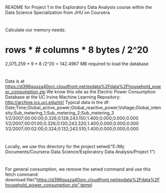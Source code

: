  README for Project 1 in the Exploratory Data Analysis course within the Data Science Specialization from JHU on Coursera
# 
Calculate our memory needs:
 # rows * # columns * 8 bytes / 2^20
 2,075,259 * 9 * 8 /2^20 = 142.4967 MB required to load the database
#
 Data is at https://d396qusza40orc.cloudfront.net/exdata%2Fdata%2Fhousehold_power_consumption.zip
 We know this site as the Electric Power Consumption Database at the UC Irvine Machine Learning Repository: http://archive.ics.uci.edu/ml/
 Typical data in the df:
 Date;Time;Global_active_power;Global_reactive_power;Voltage;Global_intensity;Sub_metering_1;Sub_metering_2;Sub_metering_3
 1/2/2007;00:00:00;0.326;0.128;243.150;1.400;0.000;0.000;0.000
 1/2/2007;00:01:00;0.326;0.130;243.320;1.400;0.000;0.000;0.000
 1/2/2007;00:02:00;0.324;0.132;243.510;1.400;0.000;0.000;0.000
#
 Locally, we use this directory for the project
setwd("E:/My Documents/Coursera-Data Science/Exploratory Data Analysis/Project 1")
#
 For general consumption, we remove the setwd command and use this fetch command:
download.file("https://d396qusza40orc.cloudfront.net/exdata%2Fdata%2Fhousehold_power_consumption.zip",temp)